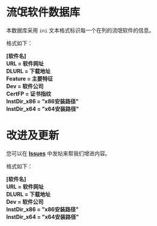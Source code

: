 # 流氓软件数据库

本数据库采用 `ini` 文本格式标识每一个在列的流氓软件的信息。

格式如下：

**[软件名]<br/>
URL = 软件网址<br/>
DLURL = 下载地址<br/>
Feature = 主要特征<br/>
Dev = 软件公司<br/>
CertFP = 证书指纹<br/>
InstDir_x86 = "x86安装路径"<br/>
InstDir_x64 = "x64安装路径"**


# 改进及更新

您可以在 **[Issues](https://github.com/wwdzcdb/RogueSoftware-List/issues)** 中发帖来帮我们增进内容。

格式如下：

**[软件名]<br/>
URL = 软件网址<br/>
DLURL = 下载地址<br/>
Dev = 软件公司<br/>
InstDir_x86 = "x86安装路径"<br/>
InstDir_x64 = "x64安装路径"**

